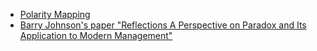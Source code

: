 - [Polarity Mapping](https://universityinnovation.org/wiki/Resource:Polarity_Mapping)
- [Barry Johnson's paper "Reflections A Perspective on Paradox and Its Application to Modern Management"](https://www.semanticscholar.org/paper/Reflections-A-Perspective-on-Paradox-and-Its-to-Johnson/758d3dfe8842e4e39fd9c06f88ab7254133d8485)